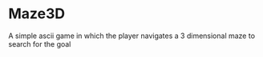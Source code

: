 # Maze3D
A simple ascii game in which the player navigates a 3 dimensional maze to search for the goal
